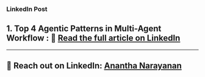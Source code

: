 ### **LinkedIn Post**
## 1. Top 4 Agentic Patterns in Multi-Agent Workflow : 🔗 [Read the full article on LinkedIn](https://www.linkedin.com/posts/rananthanarayananofficial_agentic-pattern-activity-7292602645146411008-dJTo?utm_source=share&utm_medium=member_desktop&rcm=ACoAAD3kBhQBid6et9hge9aBc_lrrLFcSKi8BrE)




---
📩 Reach out on LinkedIn: [Anantha Narayanan](https://www.linkedin.com/in/rananthanarayananofficial)
---
